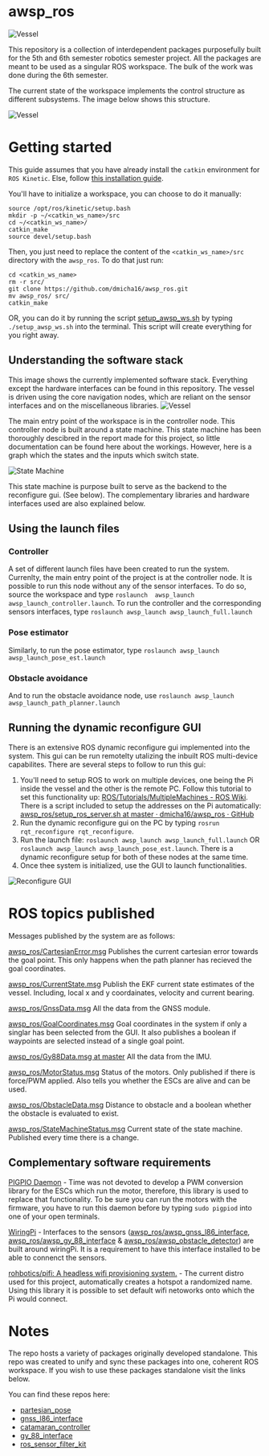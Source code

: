# awsp_ros

![Vessel](figures/awsp_vessel.png)

This repository is a collection of interdependent packages purposefully built for the 5th and 6th semester robotics semester project. All the packages are meant to be used as a singular ROS workspace. The bulk of the work was done during the 6th semester.

The current state of the workspace implements the control structure as different subsystems. The image below shows this structure.

![Vessel](figures/awsp_control_system.png)


# Getting started
This guide assumes that you have already install the `catkin` environment for `ROS Kinetic`. Else, follow [this installation guide](http://wiki.ros.org/catkin#Installing_catkin).


You'll have to initialize a workspace, you can choose to do it manually:
```shell
source /opt/ros/kinetic/setup.bash
mkdir -p ~/<catkin_ws_name>/src
cd ~/<catkin_ws_name>/
catkin_make
source devel/setup.bash
```

Then, you just need to replace the content of the `<catkin_ws_name>/src` directory with the `awsp_ros`. To do that just run:
```shell
cd <catkin_ws_name>
rm -r src/
git clone https://github.com/dmicha16/awsp_ros.git
mv awsp_ros/ src/
catkin_make
```

OR, you can do it by running the script [setup_awsp_ws.sh](https://github.com/dmicha16/awsp_ros/blob/master/awsp_scripts/setup_awsp_ws.sh)
by typing `./setup_awsp_ws.sh` into the terminal. This script will create everything for you right away.

## Understanding the software stack
This image shows the currently implemented software stack. Everything except the hardware interfaces can be found in this repository. The vessel is driven using the core navigation nodes, which are reliant on the sensor interfaces and on the miscellaneous libraries.
![Vessel](figures/awsp_software_architecture.png)

The main entry point of the workspace is in the controller node. This controller node is built around a state machine. This state machine has been thoroughly descibred in the report made for this project, so little documentation can be found here about the workings. However, here is a graph which the states and the inputs which switch state.

![State Machine](figures/state_machine.png)

This state machine is purpose built to serve as the backend to the reconfigure gui. (See below). The complementary libraries and hardware interfaces used are also explained below.


## Using the launch files

### Controller
A set of different launch files have been created to run the system. Currenlty, the main entry point of the project is at the controller node. It is possible to run this node without any of the sensor interfaces. To do so, source the workspace and type `roslaunch  awsp_launch  awsp_launch_controller.launch`. To run the controller and the corresponding sensors interfaces, type `roslaunch awsp_launch awsp_launch_full.launch`

### Pose estimator
Similarly, to run the pose estimator, type `roslaunch awsp_launch awsp_launch_pose_est.launch`

### Obstacle avoidance

And to run the obstacle avoidance node, use `roslaunch awsp_launch awsp_launch_path_planner.launch`

## Running the dynamic reconfigure GUI

There is an extensive ROS dynamic reconfigure gui implemented into the system. This gui can be run remotelty utalizing the inbuilt ROS multi-device capabilites. There are several steps to follow to run this gui:

1) You'll need to setup ROS to work on multiple devices, one being the Pi inside the vessel and the other is the remote PC. Follow this tutorial to set this functionality up: [ROS/Tutorials/MultipleMachines - ROS Wiki](http://wiki.ros.org/ROS/Tutorials/MultipleMachines). There is a script included to setup the addresses on the Pi automatically: [awsp_ros/setup_ros_server.sh at master · dmicha16/awsp_ros · GitHub](https://github.com/dmicha16/awsp_ros/blob/master/awsp_scripts/setup_ros_server.sh)
2) Run the dynamic reconfigure gui on the PC by typing `rosrun rqt_reconfigure rqt_reconfigure`.
3) Run the launch file: `roslaunch awsp_launch awsp_launch_full.launch` OR `roslaunch awsp_launch awsp_launch_pose_est.launch`. There is a dynamic reconfigure setup for both of these nodes at the same time.
4) Once thee system is initialized, use the GUI to launch functionalities.

![Reconfigure GUI](figures/reconfig_gui.png)


# ROS topics published
Messages published by the system are as follows:

[awsp_ros/CartesianError.msg](https://github.com/dmicha16/awsp_ros/blob/master/awsp_msgs/msg/CartesianError.msg)
Publishes the current cartesian error towards the goal point. This only happens when the path planner has recieved the goal coordinates. 

[awsp_ros/CurrentState.msg](https://github.com/dmicha16/awsp_ros/blob/master/awsp_msgs/msg/CurrentState.msg)
Publish the EKF current state estimates of the vessel. Including, local x and y coordainates, velocity and current bearing.

[awsp_ros/GnssData.msg](https://github.com/dmicha16/awsp_ros/blob/master/awsp_msgs/msg/GnssData.msg)
All the data from the GNSS module.

[awsp_ros/GoalCoordinates.msg](https://github.com/dmicha16/awsp_ros/blob/master/awsp_msgs/msg/GoalCoordinates.msg)
Goal coordinates in the system if only a singlar has been selected from the GUI. It also publishes a boolean if waypoints are selected instead of a single goal point.

[awsp_ros/Gy88Data.msg at master](https://github.com/dmicha16/awsp_ros/blob/master/awsp_msgs/msg/Gy88Data.msg)
All the data from the IMU.

[awsp_ros/MotorStatus.msg](https://github.com/dmicha16/awsp_ros/blob/master/awsp_msgs/msg/MotorStatus.msg)
Status of the motors. Only published if there is force/PWM applied. Also tells you whether the ESCs are alive and can be used.

[awsp_ros/ObstacleData.msg](https://github.com/dmicha16/awsp_ros/blob/master/awsp_msgs/msg/ObstacleData.msg)
Distance to obstacle and a boolean whether the obstacle is evaluated to exist.

[awsp_ros/StateMachineStatus.msg](https://github.com/dmicha16/awsp_ros/blob/master/awsp_msgs/msg/StateMachineStatus.msg)
Current state of the state machine. Published every time there is a change.



## Complementary software requirements

[PIGPIO Daemon](http://abyz.me.uk/rpi/pigpio/pigpiod.html) - Time was not devoted to develop a PWM conversion library for the ESCs which run the motor, therefore, this library is used to replace that functionality. To be sure you can run the motors with the firmware, you have to run this daemon before by typing `sudo pigpiod` into one of your open terminals.

[WiringPi](http://wiringpi.com/) - Interfaces to the sensors ([awsp_ros/awsp_gnss_l86_interface](https://github.com/dmicha16/awsp_ros/tree/master/awsp_gnss_l86_interface), [awsp_ros/awsp_gy_88_interface](https://github.com/dmicha16/awsp_ros/tree/master/awsp_gy_88_interface) & [awsp_ros/awsp_obstacle_detector](https://github.com/dmicha16/awsp_ros/tree/master/awsp_obstacle_detector)) are built around wiringPi. It is a requirement to have this interface installed to be able to connenct the sensors.

[rohbotics/pifi: A headless wifi provisioning system.](https://github.com/rohbotics/pifi) - The current distro used for this project, automatically creates a hotspot a randomized name. Using this library it is possible to set default wifi netoworks onto which the Pi would connect.


# Notes

The repo hosts a variety of packages originally developed standalone. This repo was created to unify and sync these packages into one, coherent ROS workspace. If you wish to use these packages standalone visit the links below.

You can find these repos here:
- [partesian_pose](https://github.com/EduPonz/cartesian_pose)
- [gnss_l86_interface](https://github.com/EduPonz/gnss_l86_interface)
- [catamaran_controller](https://github.com/IvelinPenchev/catamaran_controller)
- [gy_88_interface](https://github.com/dmicha16/gy_88_interface)
- [ros_sensor_filter_kit](https://github.com/dmicha16/ros_sensor_filter_kit)


